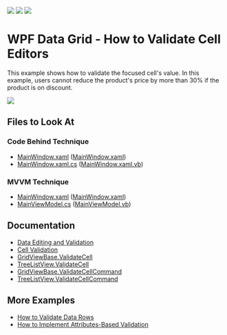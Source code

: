 <!-- default badges list -->
![](https://img.shields.io/endpoint?url=https://codecentral.devexpress.com/api/v1/VersionRange/128653794/21.2.2%2B)
[![](https://img.shields.io/badge/Open_in_DevExpress_Support_Center-FF7200?style=flat-square&logo=DevExpress&logoColor=white)](https://supportcenter.devexpress.com/ticket/details/E1592)
[![](https://img.shields.io/badge/📖_How_to_use_DevExpress_Examples-e9f6fc?style=flat-square)](https://docs.devexpress.com/GeneralInformation/403183)
<!-- default badges end -->

# WPF Data Grid - How to Validate Cell Editors

This example shows how to validate the focused cell's value. In this example, users cannot reduce the product's price by more than 30% if the product is on discount. 

![](https://docs.devexpress.com/WPF/images/GridViewBase_ValidateCellCommand.png?v=21.2)

<!-- default file list -->

## Files to Look At

### Code Behind Technique

- [MainWindow.xaml](./CS/ValidateCell_CodeBehind/MainWindow.xaml) ([MainWindow.xaml](./VB/ValidateCell_CodeBehind/MainWindow.xaml))
- [MainWindow.xaml.cs](./CS/ValidateCell_CodeBehind/MainWindow.xaml.cs#L28-L41) ([MainWindow.xaml.vb](./VB/ValidateCell_CodeBehind/MainWindow.xaml.vb#L36-L44))

### MVVM Technique

- [MainWindow.xaml](./CS/ValidateCell_MVVM/MainWindow.xaml) ([MainWindow.xaml](./VB/ValidateCell_MVVM/MainWindow.xaml))
- [MainViewModel.cs](./CS/ValidateCell_MVVM/MainViewModel.cs#L31-L44) ([MainViewModel.vb](./VB/ValidateCell_MVVM/MainViewModel.vb#L39-L47))

<!-- default file list end -->

## Documentation

- [Data Editing and Validation](https://docs.devexpress.com/WPF/6108/controls-and-libraries/data-grid/data-editing-and-validation)
- [Cell Validation](https://docs.devexpress.com/WPF/6113/controls-and-libraries/data-grid/data-editing-and-validation/input-validation/cell-validation)
- [GridViewBase.ValidateCell](https://docs.devexpress.com/WPF/DevExpress.Xpf.Grid.GridViewBase.ValidateCell)
- [TreeListView.ValidateCell](https://docs.devexpress.com/WPF/DevExpress.Xpf.Grid.TreeListView.ValidateCell)
- [GridViewBase.ValidateCellCommand](https://docs.devexpress.com/WPF/DevExpress.Xpf.Grid.GridViewBase.ValidateCellCommand)
- [TreeListView.ValidateCellCommand](https://docs.devexpress.com/WPF/DevExpress.Xpf.Grid.TreeListView.ValidateCellCommand)

## More Examples

- [How to Validate Data Rows](https://github.com/DevExpress-Examples/how-to-validate-data-rows-e1593)
- [How to Implement Attributes-Based Validation](https://github.com/DevExpress-Examples/how-to-implement-attributes-based-validation-e3191)
